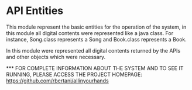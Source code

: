 API Entities
========

This module represent the basic entities for the operation of the system, in this module all digital contents were
represented like a java class. For instance,  Song.class represents a Song and  Book.class represents a Book.

In this module were represented all digital contents returned by the APIs and other objects which were necessary.
 


*** FOR COMPLETE INFORMATION ABOUT THE SYSTEM AND TO SEE IT RUNNING, PLEASE ACCESS THE PROJECT HOMEPAGE: https://github.com/rbertani/allinyourhands
